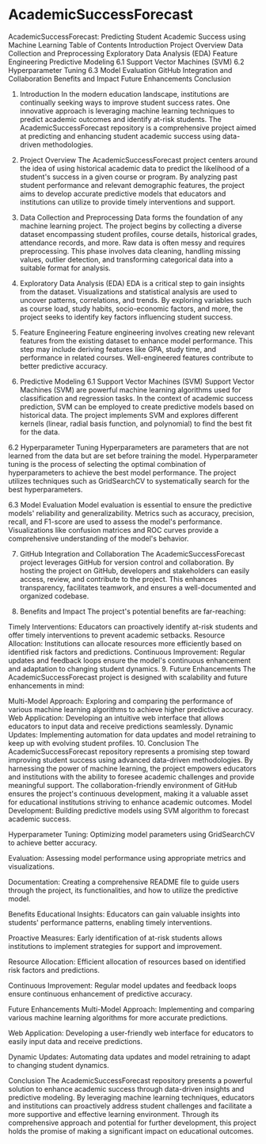 # AcademicSuccessForecast
AcademicSuccessForecast: Predicting Student Academic Success using Machine Learning
Table of Contents
Introduction
Project Overview
Data Collection and Preprocessing
Exploratory Data Analysis (EDA)
Feature Engineering
Predictive Modeling
6.1 Support Vector Machines (SVM)
6.2 Hyperparameter Tuning
6.3 Model Evaluation
GitHub Integration and Collaboration
Benefits and Impact
Future Enhancements
Conclusion
1. Introduction
In the modern education landscape, institutions are continually seeking ways to improve student success rates. One innovative approach is leveraging machine learning techniques to predict academic outcomes and identify at-risk students. The AcademicSuccessForecast repository is a comprehensive project aimed at predicting and enhancing student academic success using data-driven methodologies.

2. Project Overview
The AcademicSuccessForecast project centers around the idea of using historical academic data to predict the likelihood of a student's success in a given course or program. By analyzing past student performance and relevant demographic features, the project aims to develop accurate predictive models that educators and institutions can utilize to provide timely interventions and support.

3. Data Collection and Preprocessing
Data forms the foundation of any machine learning project. The project begins by collecting a diverse dataset encompassing student profiles, course details, historical grades, attendance records, and more. Raw data is often messy and requires preprocessing. This phase involves data cleaning, handling missing values, outlier detection, and transforming categorical data into a suitable format for analysis.

4. Exploratory Data Analysis (EDA)
EDA is a critical step to gain insights from the dataset. Visualizations and statistical analysis are used to uncover patterns, correlations, and trends. By exploring variables such as course load, study habits, socio-economic factors, and more, the project seeks to identify key factors influencing student success.

5. Feature Engineering
Feature engineering involves creating new relevant features from the existing dataset to enhance model performance. This step may include deriving features like GPA, study time, and performance in related courses. Well-engineered features contribute to better predictive accuracy.

6. Predictive Modeling
6.1 Support Vector Machines (SVM)
Support Vector Machines (SVM) are powerful machine learning algorithms used for classification and regression tasks. In the context of academic success prediction, SVM can be employed to create predictive models based on historical data. The project implements SVM and explores different kernels (linear, radial basis function, and polynomial) to find the best fit for the data.

6.2 Hyperparameter Tuning
Hyperparameters are parameters that are not learned from the data but are set before training the model. Hyperparameter tuning is the process of selecting the optimal combination of hyperparameters to achieve the best model performance. The project utilizes techniques such as GridSearchCV to systematically search for the best hyperparameters.

6.3 Model Evaluation
Model evaluation is essential to ensure the predictive models' reliability and generalizability. Metrics such as accuracy, precision, recall, and F1-score are used to assess the model's performance. Visualizations like confusion matrices and ROC curves provide a comprehensive understanding of the model's behavior.

7. GitHub Integration and Collaboration
The AcademicSuccessForecast project leverages GitHub for version control and collaboration. By hosting the project on GitHub, developers and stakeholders can easily access, review, and contribute to the project. This enhances transparency, facilitates teamwork, and ensures a well-documented and organized codebase.

8. Benefits and Impact
The project's potential benefits are far-reaching:

Timely Interventions: Educators can proactively identify at-risk students and offer timely interventions to prevent academic setbacks.
Resource Allocation: Institutions can allocate resources more efficiently based on identified risk factors and predictions.
Continuous Improvement: Regular updates and feedback loops ensure the model's continuous enhancement and adaptation to changing student dynamics.
9. Future Enhancements
The AcademicSuccessForecast project is designed with scalability and future enhancements in mind:

Multi-Model Approach: Exploring and comparing the performance of various machine learning algorithms to achieve higher predictive accuracy.
Web Application: Developing an intuitive web interface that allows educators to input data and receive predictions seamlessly.
Dynamic Updates: Implementing automation for data updates and model retraining to keep up with evolving student profiles.
10. Conclusion
The AcademicSuccessForecast repository represents a promising step toward improving student success using advanced data-driven methodologies. By harnessing the power of machine learning, the project empowers educators and institutions with the ability to foresee academic challenges and provide meaningful support. The collaboration-friendly environment of GitHub ensures the project's continuous development, making it a valuable asset for educational institutions striving to enhance academic outcomes.
Model Development: Building predictive models using SVM algorithm to forecast academic success.

Hyperparameter Tuning: Optimizing model parameters using GridSearchCV to achieve better accuracy.

Evaluation: Assessing model performance using appropriate metrics and visualizations.

Documentation: Creating a comprehensive README file to guide users through the project, its functionalities, and how to utilize the predictive model.

Benefits
Educational Insights: Educators can gain valuable insights into students' performance patterns, enabling timely interventions.

Proactive Measures: Early identification of at-risk students allows institutions to implement strategies for support and improvement.

Resource Allocation: Efficient allocation of resources based on identified risk factors and predictions.

Continuous Improvement: Regular model updates and feedback loops ensure continuous enhancement of predictive accuracy.

Future Enhancements
Multi-Model Approach: Implementing and comparing various machine learning algorithms for more accurate predictions.

Web Application: Developing a user-friendly web interface for educators to easily input data and receive predictions.

Dynamic Updates: Automating data updates and model retraining to adapt to changing student dynamics.

Conclusion
The AcademicSuccessForecast repository presents a powerful solution to enhance academic success through data-driven insights and predictive modeling. By leveraging machine learning techniques, educators and institutions can proactively address student challenges and facilitate a more supportive and effective learning environment. Through its comprehensive approach and potential for further development, this project holds the promise of making a significant impact on educational outcomes.





